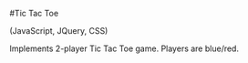 #Tic Tac Toe

(JavaScript, JQuery, CSS)

Implements 2-player Tic Tac Toe game. Players are blue/red.
